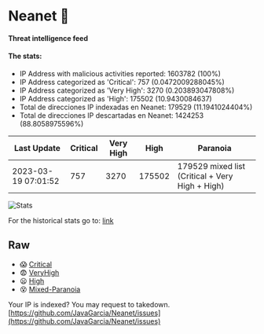 # Neanet :hocho:
#### Threat intelligence feed
#### The stats:

- IP Address with malicious activities reported: 1603782 (100%)
- IP Address categorized as 'Critical':  757 (0.0472009288045%)
- IP Address categorized as 'Very High':  3270 (0.203893047808%)
- IP Address categorized as 'High':  175502 (10.9430084637)
- Total de direcciones IP indexadas en Neanet:  179529 (11.1941024404%)
- Total de direcciones IP descartadas en Neanet:  1424253 (88.8058975596%)

| Last Update | Critical | Very High | High | Paranoia |
| --- | --- | --- | --- | --- |
| 2023-03-19 07:01:52 | 757 | 3270 | 175502 | 179529 mixed list (Critical + Very High + High)|

![Stats](https://docs.google.com/spreadsheets/d/e/2PACX-1vSnaNMIXVabIpDJjufMlzH7poXnshF3mgd8Is1g9ytUEzVsP5my4Trn8f-xkoLLQ38xpL3HtmUexLo6/pubchart?oid=501124687&format=image)

For the historical stats go to: [link](/stats.csv)
## Raw
- :scream: [Critical](https://raw.githubusercontent.com/JavaGarcia/Neanet/master/blacklists/neanet_critical.txt)
- :fearful: [VeryHigh](https://raw.githubusercontent.com/JavaGarcia/Neanet/master/blacklists/neanet_veryHigh.txtt)
- :frowning: [High](https://raw.githubusercontent.com/JavaGarcia/Neanet/master/blacklists/neanet_high.txt)
- :dizzy_face: [Mixed-Paranoia](https://raw.githubusercontent.com/JavaGarcia/Neanet/master/blacklists/neanet_all.txt)


Your IP is indexed? You may request to takedown. [https://github.com/JavaGarcia/Neanet/issues](https://github.com/JavaGarcia/Neanet/issues)















































































































































































































































































































































































































































































































































































































































































































































































































































































































































































































































































































































































































































































































































































































































































































































































































































































































































































































































































































































































































































































































































































































































































































































































































































































































































































































































































































































































































































































































































































































































































































































































































































































































































































































































































































































































































































































































































































































































































































































































































































































































































































































































































































































































































































































































































































































































































































































































































































































































































































































































































































































































































































































































































































































































































































































































































































































































































































































































































































































































































































































































































































































































































































































































































































































































































































































































































































































































































































































































































































































































































































































































































































































































































































































































































































































































































































































































































































































































































































































































































































































































































































































































































































































































































































































































































































































































































































































































































































































































































































































































































































































































































































































































































































































































































































































































































































































































































































































































































































































































































































































































































































